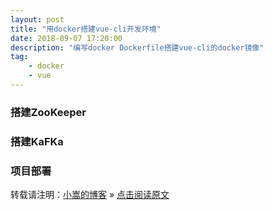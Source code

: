 ```yaml
---
layout: post
title: "用docker搭建vue-cli开发环境"
date: 2018-09-07 17:20:00 
description: "编写docker Dockerfile搭建vue-cli的docker镜像"
tag:  
    - docker
    - vue
---
```

     

### 搭建ZooKeeper
    

### 搭建KaFKa


### 项目部署




转载请注明：[小嵩的博客](http://changs.top) » [点击阅读原文](http://changs.top/2018/09/docker_started/)
